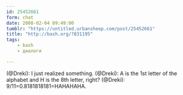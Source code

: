 ```yaml
---
id: 25452661
form: chat
date: 2008-02-04 09:49:00
tumblr: "https://untitled.urbansheep.com/post/25452661"
title: "http://bash.org/?831195"
tags:
    - bash
    - диалоги

---
```


(@Dreki): I just realized something.
(@Dreki): A is the 1st letter of the alphabet and H is the 8th letter, right?
(@Dreki): 9/11=0.8181818181=HAHAHAHA.


